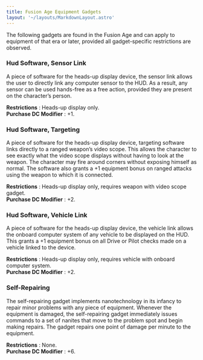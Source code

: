 ```yaml
---
title: Fusion Age Equipment Gadgets
layout: '~/layouts/MarkdownLayout.astro'
---
```

The following gadgets are found in the Fusion Age and can apply to equipment
of that era or later, provided all gadget-specific restrictions are observed.

### Hud Software, Sensor Link

A piece of software for the heads-up display device, the sensor link allows
the user to directly link any computer sensor to the HUD. As a result, any
sensor can be used hands-free as a free action, provided they are present on
the character’s person.

**Restrictions** : Heads-up display only.  
**Purchase DC Modifier** : +1.

### Hud Software, Targeting

A piece of software for the heads-up display device, targeting software links
directly to a ranged weapon’s video scope. This allows the character to see
exactly what the video scope displays without having to look at the weapon.
The character may fire around corners without exposing himself as normal. The
software also grants a +1 equipment bonus on ranged attacks using the weapon
to which it is connected.

**Restrictions** : Heads-up display only, requires weapon with video scope
gadget.  
**Purchase DC Modifier** : +2.

### Hud Software, Vehicle Link

A piece of software for the heads-up display device, the vehicle link allows
the onboard computer system of any vehicle to be displayed on the HUD. This
grants a +1 equipment bonus on all Drive or Pilot checks made on a vehicle
linked to the device.

**Restrictions** : Heads-up display only, requires vehicle with onboard
computer system.  
**Purchase DC Modifier** : +2.

### Self-Repairing

The self-repairing gadget implements nanotechnology in its infancy to repair
minor problems with any piece of equipment. Whenever the equipment is damaged,
the self-repairing gadget immediately issues commands to a set of nanites that
move to the problem spot and begin making repairs. The gadget repairs one
point of damage per minute to the equipment.

**Restrictions** : None.  
**Purchase DC Modifier** : +6.


